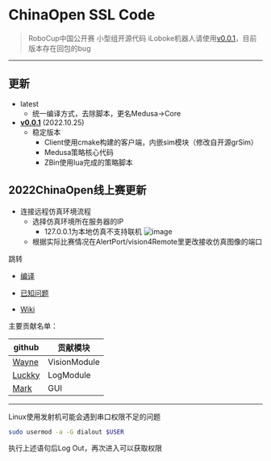 # ChinaOpen SSL Code

> RoboCup中国公开赛 小型组开源代码
> iLoboke机器人请使用[v0.0.1](https://github.com/Robocup-ssl-China/rocos/releases/tag/v0.0.1)，目前版本存在回包的bug
---
## 更新
* latest
  * 统一编译方式，去除脚本，更名Medusa->Core
* [**v0.0.1**](https://github.com/Robocup-ssl-China/rocos/releases/tag/v0.0.1) (2022.10.25)
  * 稳定版本
    * Client使用cmake构建的客户端，内嵌sim模块（修改自开源grSim）
    * Medusa策略核心代码
    * ZBin使用lua完成的策略脚本

## 2022ChinaOpen线上赛更新
- 连接远程仿真环境流程
  - 选择仿真环境所在服务器的IP
    - 127.0.0.1为本地仿真不支持联机
    ![image](img/20221122-144438.jpg)
  - 根据实际比赛情况在AlertPort/vision4Remote里更改接收仿真图像的端口

跳转

* [编译](INSTALL.md)

* [已知问题](ISSUE.md)

* [Wiki](https://rocos.readthedocs.io/zh_CN/latest/index.html)

主要贡献名单：

| github                                 | 贡献模块     |
| -------------------------------------- | ------------ |
| [Wayne](https://github.com/zijinoier)  | VisionModule |
| [Luckky](https://github.com/guodashun) | LogModule    |
| [Mark](https://github.com/ZJUMark)     | GUI          |

-----

Linux使用发射机可能会遇到串口权限不足的问题

```bash
sudo usermod -a -G dialout $USER
```

执行上述语句后Log Out，再次进入可以获取权限
